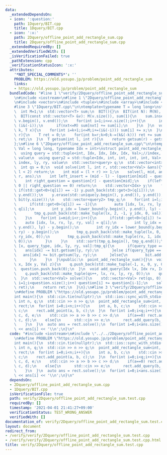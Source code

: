 ```yaml
---
data:
  _extendedDependsOn:
  - icon: ':question:'
    path: 1Dquery/BIT.cpp
    title: 1Dquery/BIT.cpp
  - icon: ':x:'
    path: 2Dquery/offline_point_add_rectangle_sum.cpp
    title: 2Dquery/offline_point_add_rectangle_sum.cpp
  _extendedRequiredBy: []
  _extendedVerifiedWith: []
  _isVerificationFailed: true
  _pathExtension: cpp
  _verificationStatusIcon: ':x:'
  attributes:
    '*NOT_SPECIAL_COMMENTS*': ''
    PROBLEM: https://old.yosupo.jp/problem/point_add_rectangle_sum
    links:
    - https://old.yosupo.jp/problem/point_add_rectangle_sum
  bundledCode: "#line 1 \"verify/2Dquery/offline_point_add_rectangle_sum.test.cpp\"\
    \n#include <iostream>\n#line 1 \"2Dquery/offline_point_add_rectangle_sum.cpp\"\
    \n#include <vector>\n#include <tuple>\n#include <array>\n#include <algorithm>\n\
    #line 3 \"1Dquery/BIT.cpp\"\n\ntemplate<typename T = long long>\nstruct BIT{\n\
    \  int M=1;\n  std::vector<T> sum;\n  BIT(){}\n  BIT(int N): M(N), sum(M+1, 0){}\n\
    \  BIT(const std::vector<T> &v): M(v.size()), sum(1){\n    sum.insert(sum.begin()+1,\
    \ v.begin(), v.end());\n    for(int i=1;i<=v.size();i++){\n      int nxt = i +\
    \ (i&(-i));\n      if(nxt<=M) sum[nxt] += sum[i];\n    }\n  }\n  void add(int\
    \ k, T x){\n    for(int i=k+1;i<=M;i+=(i&(-i))) sum[i] += x;\n  }\n  T getsum(int\
    \ r){\n    T ret = 0;\n    for(int k=r;k>0;k-=(k&(-k))) ret += sum[k];\n    return\
    \ ret;\n  }\n  T getsum(int l, int r){\n    return getsum(r) - getsum(l);\n  }\n\
    };\n#line 6 \"2Dquery/offline_point_add_rectangle_sum.cpp\"\n\ntemplate<typename\
    \ Val = long long, typename Idx = int>\nstruct point_add_rectangle_sum{\nprivate:\n\
    \  using query = std::tuple<int, Idx, Idx, Idx, Idx, Val>;//index, x, ly, ry,\
    \ value\n  using query2 = std::tuple<Idx, int, int, int, int, Val>;//x, query_type,\
    \ index, ly, ry, value\n  std::vector<query> q;\n  std::vector<int> question{0};\n\
    \  int qs = 0;\n  void solve(int l, int r, std::vector<Val> &ans){\n    if(r -\
    \ l < 2) return;\n    int mid = (l + r) >> 1;\n    solve(l, mid, ans);\n    solve(mid,\
    \ r, ans);\n    int left_insert = (mid - l) - (question[mid] - question[l]);\n\
    \    int right_question = question[r] - question[mid];\n    if(left_insert ==\
    \ 0 || right_question == 0) return;\n    std::vector<Idx> y;\n    for(int i=l;i<mid;i++)\
    \ if(std::get<0>(q[i]) == -1) y.push_back(std::get<3>(q[i]));\n    std::sort(y.begin(),\
    \ y.end());\n    y.erase(std::unique(y.begin(), y.end()), y.end());\n    BIT<Val>\
    \ bit(y.size());\n    std::vector<query2> tmp_q;\n    for(int i=l;i<mid;i++){\n\
    \      if(std::get<0>(q[i]) == -1){\n        auto [idx, lx, rx, ly, ry, val] =\
    \ q[i];\n        int y_idx = lower_bound(y.begin(), y.end(), ly) - y.begin();\n\
    \        tmp_q.push_back(std::make_tuple(lx, 2, -1, y_idx, 0, val));\n      }\n\
    \    }\n    for(int i=mid;i<r;i++){\n      if(std::get<0>(q[i]) != -1){\n    \
    \    auto [idx, lx, rx, ly, ry, val] = q[i];\n        int ly_idx = lower_bound(y.begin(),\
    \ y.end(), ly) - y.begin();\n        int ry_idx = lower_bound(y.begin(), y.end(),\
    \ ry) - y.begin();\n        tmp_q.push_back(std::make_tuple(lx, 0, idx, ly_idx,\
    \ ry_idx, 0));\n        tmp_q.push_back(std::make_tuple(rx, 1, idx, ly_idx, ry_idx,\
    \ 0));\n      }\n    }\n    std::sort(tmp_q.begin(), tmp_q.end());\n    for(auto\
    \ [x, query_type, idx, ly, ry, val]:tmp_q){\n      if(query_type == 0){\n    \
    \    ans[idx] -= bit.getsum(ly, ry);\n      }else if(query_type == 1){\n     \
    \   ans[idx] += bit.getsum(ly, ry);\n      }else{\n        bit.add(ly, val);\n\
    \      }\n    }\n  }\npublic:\n  point_add_rectangle_sum(){}\n  void add_point(Idx\
    \ x, Idx y, Val z){\n    q.push_back(std::make_tuple(-1, x, 0, y, 0, z));\n  \
    \  question.push_back(0);\n  }\n  void add_query(Idx lx, Idx rx, Idx ly, Idx ry){\n\
    \    q.push_back(std::make_tuple(qs++, lx, rx, ly, ry, 0));\n    question.push_back(1);\n\
    \  }\n  std::vector<Val> solve(){\n    std::vector<Val> ret(qs, 0);\n    for(int\
    \ i=1;i<question.size();i++) question[i] += question[i-1];\n    solve(0, q.size(),\
    \ ret);\n    return ret;\n  }\n};\n#line 3 \"verify/2Dquery/offline_point_add_rectangle_sum.test.cpp\"\
    \n#define PROBLEM \"https://old.yosupo.jp/problem/point_add_rectangle_sum\"\n\n\
    int main(){\n  std::cin.tie(nullptr);\n  std::ios::sync_with_stdio(false);\n \
    \ int n, q;\n  std::cin >> n >> q;\n  point_add_rectangle_sum<int, long long>\
    \ rect;\n  for(int i=0;i<n;i++){\n    int a, b, c;\n    std::cin >> a >> b >>\
    \ c;\n    rect.add_point(a, b, c);\n  }\n  for(int i=0;i<q;i++){\n    int a, b,\
    \ c, d, e;\n    std::cin >> a >> b >> c >> d;\n    if(a==0) rect.add_point(b,\
    \ c, d);\n    else{\n      std::cin >> e;\n      rect.add_query(b, d, c, e);\n\
    \    }\n  }\n  auto ans = rect.solve();\n  for(int i=0;i<ans.size();i++) std::cout\
    \ << ans[i] << '\\n';\n}\n"
  code: "#include <iostream>\n#include \"../../2Dquery/offline_point_add_rectangle_sum.cpp\"\
    \n#define PROBLEM \"https://old.yosupo.jp/problem/point_add_rectangle_sum\"\n\n\
    int main(){\n  std::cin.tie(nullptr);\n  std::ios::sync_with_stdio(false);\n \
    \ int n, q;\n  std::cin >> n >> q;\n  point_add_rectangle_sum<int, long long>\
    \ rect;\n  for(int i=0;i<n;i++){\n    int a, b, c;\n    std::cin >> a >> b >>\
    \ c;\n    rect.add_point(a, b, c);\n  }\n  for(int i=0;i<q;i++){\n    int a, b,\
    \ c, d, e;\n    std::cin >> a >> b >> c >> d;\n    if(a==0) rect.add_point(b,\
    \ c, d);\n    else{\n      std::cin >> e;\n      rect.add_query(b, d, c, e);\n\
    \    }\n  }\n  auto ans = rect.solve();\n  for(int i=0;i<ans.size();i++) std::cout\
    \ << ans[i] << '\\n';\n}\n"
  dependsOn:
  - 2Dquery/offline_point_add_rectangle_sum.cpp
  - 1Dquery/BIT.cpp
  isVerificationFile: true
  path: verify/2Dquery/offline_point_add_rectangle_sum.test.cpp
  requiredBy: []
  timestamp: '2021-04-01 21:41:27+09:00'
  verificationStatus: TEST_WRONG_ANSWER
  verifiedWith: []
documentation_of: verify/2Dquery/offline_point_add_rectangle_sum.test.cpp
layout: document
redirect_from:
- /verify/verify/2Dquery/offline_point_add_rectangle_sum.test.cpp
- /verify/verify/2Dquery/offline_point_add_rectangle_sum.test.cpp.html
title: verify/2Dquery/offline_point_add_rectangle_sum.test.cpp
---
```

